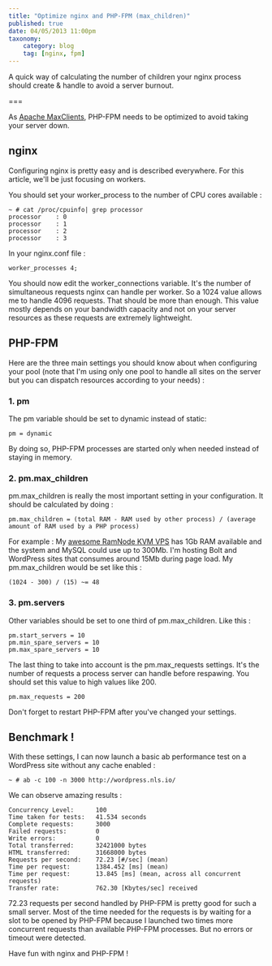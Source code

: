 ```yaml
---
title: "Optimize nginx and PHP-FPM (max_children)"
published: true
date: 04/05/2013 11:00pm
taxonomy:
    category: blog
    tag: [nginx, fpm]
---
```


A quick way of calculating the number of children your nginx process should create & handle to avoid a server burnout.

===

As [Apache MaxClients](http://nls.io/post/how-do-i-calculate-apache-maxclients-), PHP-FPM needs to be optimized to avoid taking your server down.

## nginx

Configuring nginx is pretty easy and is described everywhere. For this article, we'll be just focusing on workers.

You should set your worker_process to the number of CPU cores available :

    ~ # cat /proc/cpuinfo| grep processor                                                                                             
    processor    : 0
    processor    : 1
    processor    : 2
    processor    : 3

In your nginx.conf file :    

    worker_processes 4;
    
You should now edit the worker_connections variable. It's the number of simultaneous requests nginx can handle per worker. So a 1024 value allows me to handle 4096 requests. That should be more than enough. This value mostly depends on your bandwidth capacity and not on your server resources as these requests are extremely lightweight.


## PHP-FPM

Here are the three main settings you should know about when configuring your pool (note that I'm using only one pool to handle all sites on the server but you can dispatch resources according to your needs) :

### 1\. pm

The pm variable should be set to dynamic instead of static:

    pm = dynamic
    
By doing so, PHP-FPM processes are started only when needed instead of staying in memory.

### 2\. pm.max_children

pm.max_children is really the most important setting in your configuration. It should be calculated by doing :

    pm.max_children = (total RAM - RAM used by other process) / (average amount of RAM used by a PHP process)
    
For example : My [awesome RamNode KVM VPS](https://clientarea.ramnode.com/aff.php?aff=299) has 1Gb RAM available and the system and MySQL could use up to 300Mb. I'm hosting Bolt and WordPress sites that consumes around 15Mb during page load. My pm.max_children would be set like this :

    (1024 - 300) / (15) ~= 48

### 3\. pm.servers

Other variables should be set to one third of pm.max_children. Like this :

    pm.start_servers = 10 
    pm.min_spare_servers = 10
    pm.max_spare_servers = 10
    
The last thing to take into account is the pm.max_requests settings. It's the number of requests a process server can handle before respawing. You should set this value to high values like 200.

    pm.max_requests = 200
    
Don't forget to restart PHP-FPM after you've changed your settings.

## Benchmark !

With these settings, I can now launch a basic ab performance test on a WordPress site without any cache enabled :

    ~ # ab -c 100 -n 3000 http://wordpress.nls.io/
    
We can observe amazing results :

    Concurrency Level:      100
    Time taken for tests:   41.534 seconds
    Complete requests:      3000
    Failed requests:        0
    Write errors:           0
    Total transferred:      32421000 bytes
    HTML transferred:       31668000 bytes
    Requests per second:    72.23 [#/sec] (mean)
    Time per request:       1384.452 [ms] (mean)
    Time per request:       13.845 [ms] (mean, across all concurrent requests)
    Transfer rate:          762.30 [Kbytes/sec] received
    
72.23 requests per second handled by PHP-FPM is pretty good for such a small server. Most of the time needed for the requests is by waiting for a slot to be opened by PHP-FPM because I launched two times more concurrent requests than available PHP-FPM processes. But no errors or timeout were detected.

Have fun with nginx and PHP-FPM !